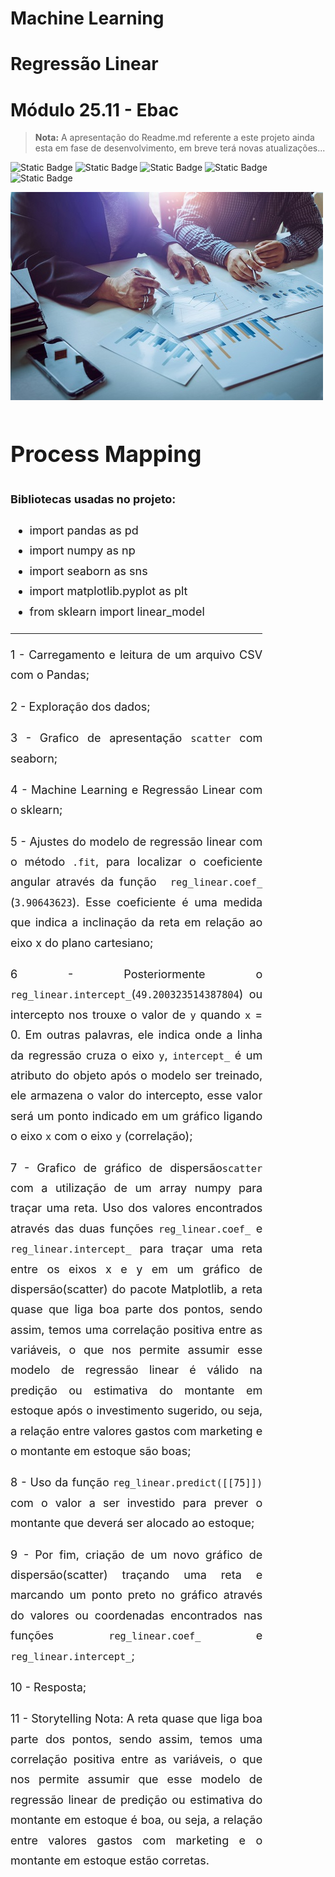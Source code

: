 <h1>Machine Learning</h1>
<h1>Regressão Linear</h1>
<h1> Módulo 25.11 - Ebac</h1>

> **Nota:**
> A apresentação do Readme.md referente a este projeto ainda esta em fase de desenvolvimento, em breve terá novas atualizações...

![Static Badge](https://img.shields.io/badge/-Seaborn-3776AB?style=flat&logo=python&logoColor=white&size=40x40) ![Static Badge](https://img.shields.io/badge/scikit--learn-F7931E?style=flat-square&logo=scikit-learn&logoColor=white) ![Static Badge](https://img.shields.io/badge/-pandas-05122A?style=flat&logo=pandas) ![Static Badge](https://img.shields.io/badge/-Numpy-013243?&logo=NumPy) ![Static Badge](https://img.shields.io/badge/-Matplotlib-000000?style=flat&logo=python)

![Marketing](https://github.com/Sandro-Alexandre-Olmedo/machine-learning-para-estimativa-do-valor-em-estoque-modulo-25.11-Ebac/blob/b6e5391c09a06242dbf82a4a52ee8e3b549aa498/marketing2.jpg)



<div style="text-align: justify; width: 80%; background-color:; border: 0px solid green; line-height: 1.8; font-size: 18px;">

# **Process Mapping**

**Bibliotecas usadas no projeto:**
- import pandas as pd
- import numpy as np
- import seaborn as sns
- import matplotlib.pyplot as plt
- from sklearn import linear_model
<hr>

1 - Carregamento e leitura de um arquivo CSV com o Pandas;

2 - Exploração dos dados;

3 - Grafico de apresentação `scatter` com seaborn;

4 - Machine Learning e Regressão Linear com o sklearn;

5 - Ajustes do modelo de regressão linear com o método `.fit`, para localizar o coeficiente angular através da função ` reg_linear.coef_` (`3.90643623`). Esse coeficiente é uma medida que indica a inclinação da reta em relação ao eixo x do plano cartesiano;

6 - Posteriormente o `reg_linear.intercept_`(`49.200323514387804`) ou intercepto nos trouxe o valor de `y` quando `x` = 0. Em outras palavras, ele indica onde a linha da regressão cruza o eixo `y`, `intercept_` é um atributo do objeto após o modelo ser treinado, ele armazena o valor do intercepto, esse valor será um ponto indicado em um gráfico ligando o eixo `x` com o eixo `y` (correlação);

7 - Grafico de gráfico de dispersão`scatter` com a utilização de um array numpy para traçar uma reta.
Uso dos valores encontrados através das duas funções `reg_linear.coef_` e `reg_linear.intercept_` para traçar uma reta entre os eixos x e y em um gráfico de dispersão(scatter) do pacote Matplotlib, a reta quase que liga boa parte dos pontos, sendo assim, temos uma correlação positiva entre as variáveis, o que nos permite assumir esse modelo de regressão linear é válido na predição ou estimativa do montante em estoque após o investimento sugerido, ou seja, a relação entre valores gastos com marketing e o montante em estoque são boas;

8 - Uso da função `reg_linear.predict([[75]])` com o valor a ser investido para prever o montante que deverá ser alocado ao estoque;

9 - Por fim, criação de um novo gráfico de dispersão(scatter) traçando uma reta e marcando um ponto preto no gráfico através do valores ou coordenadas encontrados nas funções `reg_linear.coef_` e `reg_linear.intercept_`;

10 - Resposta;

11 - Storytelling
Nota: A reta quase que liga boa parte dos pontos, sendo assim, temos uma correlação positiva entre as variáveis, o que nos permite assumir que esse modelo de regressão linear de predição ou estimativa do montante em estoque é boa, ou seja, a relação entre valores gastos com marketing e o montante em estoque estão corretas.
